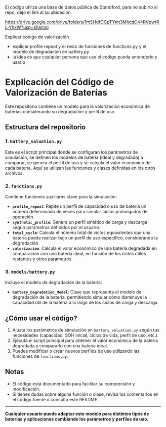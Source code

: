 El código utiliza una base de datos pública de Standford, para no subirlo al repo, dejo el link al su ubicación

https://drive.google.com/drive/folders/1mSHdfOCpTYmt3MhcqC44RVpwrRL-YhxW?usp=sharing

Explicar codigo de valorización
- explicar profile repeat y el resto de funciones de functions.py y el modelo de degradación en battery.py
- la idea es que cualquier persona que use el codigo pueda antenderlo y usarlo

# Explicación del Código de Valorización de Baterías

Este repositorio contiene un modelo para la valorización económica de baterías considerando su degradación y perfil de uso.

## Estructura del repositorio

### 1. `battery_valuation.py`
Este es el script principal donde se configuran los parámetros de simulación, se definen los modelos de batería (ideal y degradada) a comparar, se genera el perfil de uso y se calcula el valor económico de cada batería. Aquí se utilizan las funciones y clases definidas en los otros archivos.

### 2. `functions.py`
Contiene funciones auxiliares clave para la simulación:

- **`profile_repeat`**: Repite un perfil de capacidad o uso de batería un número determinado de veces para simular ciclos prolongados de operación.
- **`synthetic_profile`**: Genera un perfil sintético de carga y descarga según parámetros definidos por el usuario.
- **`total_cycle`**: Calcula el número total de ciclos equivalentes que una batería puede realizar bajo un perfil de uso específico, considerando la degradación.
- **`valorización`**: Calcula el valor económico de una batería degradada en comparación con una batería ideal, en función de los ciclos útiles restantes y otros parámetros.

### 3. `models/battery.py`
Incluye el modelo de degradación de la batería:

- **`Battery_Degradation_Model`**: Clase que representa el modelo de degradación de la batería, permitiendo simular cómo disminuye la capacidad útil de la batería a lo largo de los ciclos de carga y descarga.

## ¿Cómo usar el código?

1. Ajusta los parámetros de simulación en `battery_valuation.py` según tus necesidades (capacidad, SOH inicial, ciclos de vida, perfil de uso, etc.).
2. Ejecuta el script principal para obtener el valor económico de la batería degradada y compararlo con una batería ideal.
3. Puedes modificar o crear nuevos perfiles de uso utilizando las funciones de `functions.py`.

## Notas

- El código está documentado para facilitar su comprensión y modificación.
- Si tienes dudas sobre alguna función o clase, revisa los comentarios en el código fuente o consulta este README.

---
**Cualquier usuario puede adaptar este modelo para distintos tipos de baterías y aplicaciones cambiando los parámetros y perfiles de uso.**